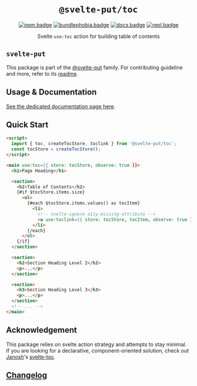 <div align="center">

# `@svelte-put/toc`

[![npm.badge]][npm] [![bundlephobia.badge]][bundlephobia] [![docs.badge]][docs] [![repl.badge]][repl]

Svelte `use:toc` action for building table of contents

</div>

## `svelte-put`

This package is part of the [@svelte-put][github.monorepo] family. For contributing guideline and more, refer to its [readme][github.monorepo].

## Usage & Documentation

[See the dedicated documentation page here][docs].

## Quick Start

```html
<script>
  import { toc, createTocStore, toclink } from '@svelte-put/toc';
  const tocStore = createTocStore();
</script>

<main use:toc={{ store: tocStore, observe: true }}>
  <h1>Page Heading</h1>

  <section>
    <h2>Table of Contents</h2>
    {#if $tocStore.items.size}
      <ul>
        {#each $tocStore.items.values() as tocItem}
          <li>
            <!-- svelte-ignore a11y-missing-attribute -->
            <a use:toclink={{ store: tocStore, tocItem, observe: true }} />
          </li>
        {/each}
      </ul>
    {/if}
  </section>

  <section>
    <h2>Section Heading Level 2</h2>
    <p>...</p>
  </section>

  <section>
    <h3>Section Heading Level 3</h3>
    <p>...</p>
  </section>
  <!-- ... -->
</main>
```

## Acknowledgement

This package relies on svelte action strategy and attempts to stay minimal. If you are looking for a declarative, component-oriented solution, check out [Janosh][janosh]'s [svelte-toc].

## [Changelog][github.changelog]

<!-- github specifics -->

[github.monorepo]: https://github.com/vnphanquang/svelte-put
[github.changelog]: https://github.com/vnphanquang/svelte-put/blob/main/packages/toc/CHANGELOG.md

<!-- heading badge -->

[npm.badge]: https://img.shields.io/npm/v/@svelte-put/toc
[npm]: https://www.npmjs.com/package/@svelte-put/toc
[bundlephobia.badge]: https://img.shields.io/bundlephobia/minzip/@svelte-put/toc?label=minzipped
[bundlephobia]: https://bundlephobia.com/package/@svelte-put/toc

<!-- external resources -->

[svelte-toc]: https://github.com/janosh/svelte-toc
[janosh]: https://github.com/janosh

<!-- repl -->

[repl]: https://svelte.dev/repl/d9c896ac62cd41d49f80ffa249d292e6
[repl.badge]: https://img.shields.io/static/v1?label=&message=Svelte+REPL&logo=svelte&logoColor=fff&color=ff3e00
[docs]: https://svelte-put.vnphanquang.com/docs/toc
[docs.badge]: https://img.shields.io/badge/-Docs%20Site-blue
